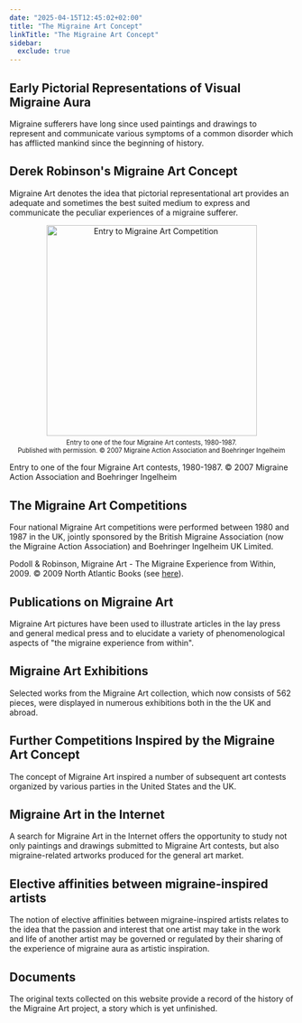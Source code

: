 ```yaml
---
date: "2025-04-15T12:45:02+02:00"
title: "The Migraine Art Concept"
linkTitle: "The Migraine Art Concept"
sidebar:
  exclude: true
---
```







## Early Pictorial Representations of Visual Migraine Aura

Migraine sufferers have long since used paintings and drawings to
represent and communicate various symptoms of a common disorder which
has afflicted mankind since the beginning of history.

<!-- \[[more](http://www.migraine-aura.org/content/e24966/e25413/e25429/index_en.html)\]
-->
## Derek Robinson's Migraine Art Concept

Migraine Art denotes the idea that pictorial representational art
provides an adequate and sometimes the best suited medium to express and
communicate the peculiar experiences of a migraine sufferer.
<!--  \[[more](http://www.migraine-aura.org/content/e24966/e25413/e25414/index_en.html)\]-->

<div style="text-align: center;">
  <figure style="display: inline-block; margin: 0 auto;">
    <img
      src="/images/art/Migraine_Art_scotoma_small_400_en.jpg"
      class="img"
      style="width:373px; height:auto;"
      alt="Entry to Migraine Art Competition" />
    <figcaption style="font-size: 0.8em; margin-top: 0.5em;">
        Entry to one of the four Migraine Art contests, 1980-1987. 
        <br />  Published with permission.  © 2007 Migraine Action Association and Boehringer Ingelheim
    </figcaption>
  </figure>
</div>





Entry to one of the four Migraine Art contests, 1980-1987. © 2007
Migraine Action Association and Boehringer Ingelheim

## The Migraine Art Competitions

Four national Migraine Art competitions were performed between 1980 and
1987 in the UK, jointly sponsored by the British Migraine Association
(now the Migraine Action Association) and Boehringer Ingelheim UK
Limited.
<!-- \[[more](http://www.migraine-aura.org/content/e24966/e25413/e25619/index_en.html)\]
-->

Podoll & Robinson, Migraine Art - The Migraine Experience from Within,
2009. © 2009 North Atlantic Books (see
[here](http://www.northatlanticbooks.com/category/arts/)).

## Publications on Migraine Art

Migraine Art pictures have been used to illustrate articles in the lay
press and general medical press and to elucidate a variety of
phenomenological aspects of "the migraine experience from within".
<!-- \[[more](http://www.migraine-aura.org/content/e24966/e25413/e25578/index_en.html)\]
-->
## Migraine Art Exhibitions

Selected works from the Migraine Art collection, which now consists of
562 pieces, were displayed in numerous exhibitions both in the the UK
and abroad.
<!-- \[[more](http://www.migraine-aura.org/content/e24966/e25413/e25515/index_en.html)\]
-->
## Further Competitions Inspired by the Migraine Art Concept

The concept of Migraine Art inspired a number of subsequent art contests
organized by various parties in the United States and the UK.
<!-- \[[more](http://www.migraine-aura.org/content/e24966/e25413/e25452/index_en.html)\]
-->
## Migraine Art in the Internet

A search for Migraine Art in the Internet offers the opportunity to
study not only paintings and drawings submitted to Migraine Art
contests, but also migraine-related artworks produced for the general
art market.
<!-- \[[more](http://www.migraine-aura.org/content/e24966/e25413/e25556/index_en.html)\]
-->
## Elective affinities between migraine-inspired artists

The notion of elective affinities between migraine-inspired artists
relates to the idea that the passion and interest that one artist may
take in the work and life of another artist may be governed or regulated
by their sharing of the experience of migraine aura as artistic
inspiration.
<!-- \[[more](http://www.migraine-aura.org/content/e24966/e25413/e64916/index_en.html)\]
-->
## Documents

The original texts collected on this website provide a record of the
history of the Migraine Art project, a story which is yet unfinished.
<!-- \[[more](http://www.migraine-aura.org/content/e24966/e25413/e25752/index_en.html)\]
-->
<!-- ## References

[Podoll K, Robinson
D](http://www.amazon.com/Migraine-Art-Experience-Within/dp/1556436726/ref=sr_1_2?ie=UTF8&s=books&qid=1243689281&sr=8-2).
Migraine Art - The Migraine Experience from Within. North Atlantic
Books, Berkeley, California 2009.
-->
